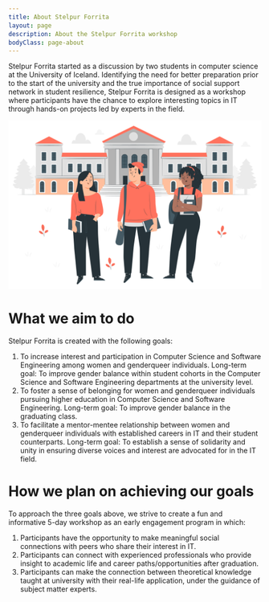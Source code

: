 ```yaml
---
title: About Stelpur Forrita
layout: page
description: About the Stelpur Forrita workshop
bodyClass: page-about
---
```


Stelpur Forrita started as a discussion by two students in computer science at the University of Iceland. Identifying the need for better preparation prior to the start of the university and the true importance of social support network in student resilience, Stelpur Forrita is designed as a workshop where participants have the chance to explore interesting topics in IT through hands-on projects led by experts in the field.

![Stelpur Forrita aims to foster a support network to prepare women and genderqueer individuals as they embark on higher education in IT fields](/images/illustrations/college_peers.svg)

# What we aim to do

Stelpur Forrita is created with the following goals:
1. To increase interest and participation in Computer Science and Software Engineering among women and genderqueer individuals. Long-term goal: To improve gender balance within student cohorts in the Computer Science and Software Engineering departments at the university level.
2. To foster a sense of belonging for women and genderqueer individuals pursuing higher education in Computer Science and Software Engineering. Long-term goal: To improve gender balance in the graduating class.
3. To facilitate a mentor-mentee relationship between women and genderqueer individuals with established careers in IT and their student counterparts. Long-term goal: To establish a sense of solidarity and unity in ensuring diverse voices and interest are advocated for in the IT field.

# How we plan on achieving our goals

To approach the three goals above, we strive to create a fun and informative 5-day workshop as an early engagement program in which:
1. Participants have the opportunity to make meaningful social connections with peers who share their interest in IT.
2. Participants can connect with experienced professionals who provide insight to academic life and career paths/opportunities after graduation.
3. Participants can make the connection between theoretical knowledge taught at university with their real-life application, under the guidance of subject matter experts.